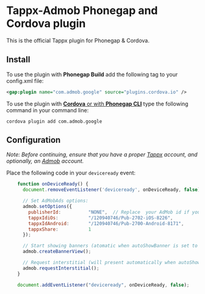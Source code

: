 Tappx-Admob Phonegap and Cordova plugin
===============================

This is the official Tappx plugin for Phonegap & Cordova.

## Install
To use the plugin with **Phonegap Build** add the following tag to your config.xml file:

```xml
<gap:plugin name="com.admob.google" source="plugins.cordova.io" />
```

To use the plugin with [**Cordova** or with **Phonegap CLI**](http://cordova.apache.org/docs/en/edge/guide_cli_index.md.html#The%20Command-line%20Interface) type the following command in your command line:

```shell
cordova plugin add com.admob.google
```

## Configuration

*Note: Before continuing, ensure that you have a proper [Tappx](http://www.tappx.com/?h=dec334d63287772de859bdb4e977fce6) account, and optionally, an [Admob](https://apps.admob.com/admob/signup) account.*

Place the following code in your `deviceready` event:
```javascript
    function onDeviceReady() {
      document.removeEventListener('deviceready', onDeviceReady, false);

      // Set AdMobAds options:
      admob.setOptions({
        publisherId:          "NONE",  // Replace  your AdMob id if you have it
        tappxIdiOs:           "/120940746/Pub-2702-iOS-8226",            // Replace with your Tappx Id for iOS
        tappxIdAndroid:       "/120940746/Pub-2700-Android-8171",        // Replace with your Tappx Id for Android
        tappxShare:           1
      });

      // Start showing banners (atomatic when autoShowBanner is set to true)
      admob.createBannerView();

      // Request interstitial (will present automatically when autoShowInterstitial is set to true)
      admob.requestInterstitial();
    }

    document.addEventListener("deviceready", onDeviceReady, false);
```
